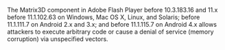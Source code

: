 The Matrix3D component in Adobe Flash Player before 10.3.183.16 and 11.x before 11.1.102.63 on Windows, Mac OS X, Linux, and Solaris; before 11.1.111.7 on Android 2.x and 3.x; and before 11.1.115.7 on Android 4.x allows attackers to execute arbitrary code or cause a denial of service (memory corruption) via unspecified vectors.